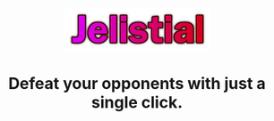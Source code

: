 <div align=center>
  <div width: 500px>
    <img src="https://raw.githubusercontent.com/XenoUndefined/Jelestial-Reborn/refs/heads/main/JelestialNew.png">
  </div>
  <h1>Defeat your opponents with just a single click.</h1>
</div>
